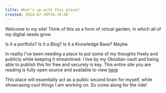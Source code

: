 ```yaml
---
title: What's up with this place?
Created: 2024-07-20T16:39:00
---
```




Welcome to my site! Think of this as a form of virtual garden, in which all of my digital seeds grow.

Is it a portfolio? Is it a Blog? Is it a Knowledge Base? Maybe.

In reality I've been needing a place to put some of my thoughts freely and publicly while keeping it streamlined. I live by my Obsidian vault and being able to publish this for free and securely is key. This entire site you are reading is fully open source and available to view [here](https://github.com/ionthedev/ionthedev.github.io)

This place will essentially act as a public second brain for myself, while showcasing cool things I am working on. So come along for the ride!